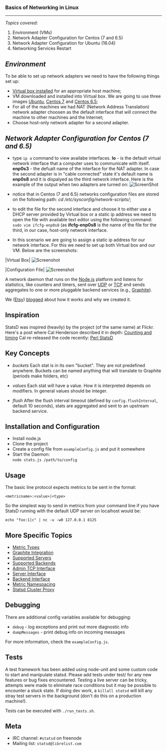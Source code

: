 ### **Basics of Networking in Linux** ###
-------
*Topics covered:*

1. Environment (VMs)
2. Network Adapter Configuration for Centos (7 and 6.5)
3. Network Adapter Configuration for Ubuntu (16.04)
4. Networking Services Restart

***Environment***
-------------
To be able to set up network adapters we need to have the following things set up:
 * [Virtual box installed](https://www.google.com) for an appropriate host machine;
 * VM downloaded and installed into Virtual box. We are going to use three images [Ubuntu](https://www.ubuntu.com/download), [Centos 7](http://isoredirect.centos.org/centos/7/isos/x86_64/CentOS-7-x86_64-Minimal-1611.iso) and [Centos 6.5](http://mirror.nsc.liu.se/centos-store/6.5/isos/x86_64/);
 * For all of the machines we had NAT (Network Address Translation) network adapter choosen as the default interface that will connect the machine to other machines and the Internet;
 * Choose host-only network adapter for a second adapter.

***Network Adapter Configuration for Centos (7 and 6.5)***
-------------
 * type ```ip a``` command to view availabe interfaces. **lo** - is the default virtual network interface that a computer uses to communicate with itself. **enp0s3** - the defualt name of the interface for the NAT adapter. In case the second adapter is in "cable connected" state it's default name is **enp0s8** and it is dispalyed as the third network interface.
 Here is the example of the output when two adapters are turned on:
 ![ScreenShot](https://github.com/irynadiudiuk/Linux_Fundamentals/blob/master/Screen%20Shot%202017-07-25%20at%2000.24.00.png)
 
 * notice that in Centos (7 and 6.5) networks configuration files are stored on the following path: 
 _cd /etc/sysconfig/network-scripts/_;
 * to edit the file for the second interface and choose it to either use a DHCP server provided by Virtual box or a static ip address we need to open the file with available text editor using the following command: ``` sudo vim ifcfg-enp0s8``` (as **ifcfg-enp0s8** is the name of the file for the third, in our case, host-only network interface. 
 * In this scenario we are going to assign a static ip address for our network interface. For this we need to set up both Virtual box and our VM. Below are the screenshots:  
 
 
|Virtual Box|
![Screenshot](https://github.com/irynadiudiuk/Linux_Fundamentals/blob/master/Screen%20Shot%202017-07-25%20at%2000.34.52.png) 

|Configuration File| 
![Screenshot](https://github.com/irynadiudiuk/Linux_Fundamentals/blob/master/Screen%20Shot%202017-07-25%20at%2000.36.44.png) 


A network daemon that runs on the [Node.js][node] platform and
listens for statistics, like counters and timers, sent over [UDP][udp] or
[TCP][tcp] and sends aggregates to one or more pluggable backend services (e.g.,
[Graphite][graphite]).

We ([Etsy][etsy]) [blogged][blog post] about how it works and why we created it.

Inspiration
-----------

StatsD was inspired (heavily) by the project (of the same name) at Flickr.
Here's a post where Cal Henderson described it in depth:
[Counting and timing][counting-timing]
Cal re-released the code recently:
[Perl StatsD][Flicker-StatsD]

Key Concepts
--------

* *buckets*
  Each stat is in its own "bucket". They are not predefined anywhere. Buckets
can be named anything that will translate to Graphite (periods make folders,
etc)

* *values*
  Each stat will have a value. How it is interpreted depends on modifiers. In
general values should be integer.

* *flush*
  After the flush interval timeout (defined by `config.flushInterval`,
  default 10 seconds), stats are aggregated and sent to an upstream backend service.


Installation and Configuration
------------------------------

 * Install node.js
 * Clone the project
 * Create a config file from `exampleConfig.js` and put it somewhere
 * Start the Daemon:  
   `node stats.js /path/to/config`

Usage
-------
The basic line protocol expects metrics to be sent in the format:

    <metricname>:<value>|<type>

So the simplest way to send in metrics from your command line if you have
StatsD running with the default UDP server on localhost would be:

    echo "foo:1|c" | nc -u -w0 127.0.0.1 8125

More Specific Topics
--------
* [Metric Types][docs_metric_types]
* [Graphite Integration][docs_graphite]
* [Supported Servers][docs_server]
* [Supported Backends][docs_backend]
* [Admin TCP Interface][docs_admin_interface]
* [Server Interface][docs_server_interface]
* [Backend Interface][docs_backend_interface]
* [Metric Namespacing][docs_namespacing]
* [Statsd Cluster Proxy][docs_cluster_proxy]

Debugging
---------

There are additional config variables available for debugging:

* `debug` - log exceptions and print out more diagnostic info
* `dumpMessages` - print debug info on incoming messages

For more information, check the `exampleConfig.js`.


Tests
-----

A test framework has been added using node-unit and some custom code to start
and manipulate statsd. Please add tests under test/ for any new features or bug
fixes encountered. Testing a live server can be tricky, attempts were made to
eliminate race conditions but it may be possible to encounter a stuck state. If
doing dev work, a `killall statsd` will kill any stray test servers in the
background (don't do this on a production machine!).

Tests can be executed with `./run_tests.sh`.


Meta
---------
- IRC channel: `#statsd` on freenode
- Mailing list: `statsd@librelist.com`



[graphite]: http://graphite.readthedocs.org/
[etsy]: http://www.etsy.com
[blog post]: http://codeascraft.etsy.com/2011/02/15/measure-anything-measure-everything/
[node]: http://nodejs.org
[nodemods]: http://nodejs.org/api/modules.html
[counting-timing]: http://code.flickr.com/blog/2008/10/27/counting-timing/
[Flicker-StatsD]: https://github.com/iamcal/Flickr-StatsD
[udp]: http://en.wikipedia.org/wiki/User_Datagram_Protocol
[tcp]: http://en.wikipedia.org/wiki/Transmission_Control_Protocol
[docs_metric_types]: https://github.com/etsy/statsd/blob/master/docs/metric_types.md
[docs_graphite]: https://github.com/etsy/statsd/blob/master/docs/graphite.md
[docs_server]: https://github.com/etsy/statsd/blob/master/docs/server.md
[docs_backend]: https://github.com/etsy/statsd/blob/master/docs/backend.md
[docs_admin_interface]: https://github.com/etsy/statsd/blob/master/docs/admin_interface.md
[docs_server_interface]: https://github.com/etsy/statsd/blob/master/docs/server_interface.md
[docs_backend_interface]: https://github.com/etsy/statsd/blob/master/docs/backend_interface.md
[docs_namespacing]: https://github.com/etsy/statsd/blob/master/docs/namespacing.md
[docs_cluster_proxy]: https://github.com/etsy/statsd/blob/master/docs/cluster_proxy.md
[travis-ci_status_img]: https://travis-ci.org/etsy/statsd.svg?branch=master
[travis-ci_statsd]: https://travis-ci.org/etsy/statsd
